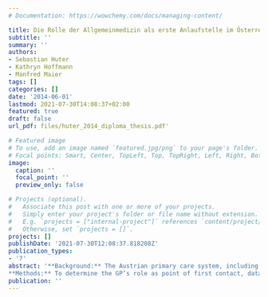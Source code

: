 ```yaml
---
# Documentation: https://wowchemy.com/docs/managing-content/

title: Die Rolle der Allgemeinmedizin als erste Anlaufstelle im Österreichischen Gesundheitssystem
subtitle: ''
summary: ''
authors:
- Sebastian Huter
- Kathryn Hoffmann
- Manfred Maier
tags: []
categories: []
date: '2014-06-01'
lastmod: 2021-07-30T14:08:37+02:00
featured: true
draft: false
url_pdf: files/huter_2014_diploma_thesis.pdf'

# Featured image
# To use, add an image named `featured.jpg/png` to your page's folder.
# Focal points: Smart, Center, TopLeft, Top, TopRight, Left, Right, BottomLeft, Bottom, BottomRight.
image:
  caption: ''
  focal_point: ''
  preview_only: false

# Projects (optional).
#   Associate this post with one or more of your projects.
#   Simply enter your project's folder or file name without extension.
#   E.g. `projects = ["internal-project"]` references `content/project/deep-learning/index.md`.
#   Otherwise, set `projects = []`.
projects: []
publishDate: '2021-07-30T12:08:37.818208Z'
publication_types:
- '7'
abstract: '**Background:** The Austrian primary care system, including general practice, is seen as poorly developed and depends very much on how patients choose to access health care, due to the lack of coordination mechanisms. High utilization of specialists and hospital outpatient departments indicate that the general practitioner (GP) does not always act as point of first contact. However, more specific nationwide data is missing.
**Methods:** To determine the GP’s role as point of first contact, data from the QUALICOPC survey was analysed, including 1598 patients from 184 different GPs in Austria. Patient views as well as GPs perceptions on the GPs role as point of first contact were explored with case reports and analysed for differences depending on the degree of urbanisation of the practice location. Patients were also asked about their first-contact behaviour. First-contact behaviour, patient views and GP-perceptions were analysed for correlation. **Results:** 85.9% of the patients say they have a GP they usually go to first. Within 12 months 80% have seen a specialist at least once without consulting their usual doctor and 25.5% have been to an emergency room. General practitioners were often named as point of first-contact in cases such as stomach-ache (83.7%) or routine-check-ups (83.5%). However ratings were very low in cases concerning psycho-social problems or conditions attributed to a certain specialty like sight disorder (29.4%). Statistical analysis shows significant differences between urban and rural areas in first-contact behaviours as well as patient views and GPperceptions. Ratings were usually higher in areas with a lower degree of urbanisation. Patient views showed a positive correlation with GP-perceptions (r=0,122; p<0,001) and first-contact behaviour (r=0,105; p<0,001). **Conclusion:** GPs are not seen as the point of first contact for some primary care relevant problems. To strengthen the first contact role of the GP and the positive effects that are associated with it, the reasons for this should be analysed and addressed within the health care reform process.'
publication: ''
---
```

